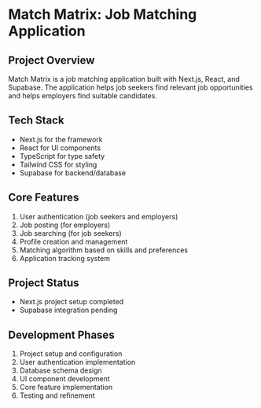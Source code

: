 # Match Matrix: Job Matching Application

## Project Overview

Match Matrix is a job matching application built with Next.js, React, and Supabase. The application helps job seekers find relevant job opportunities and helps employers find suitable candidates.

## Tech Stack

- Next.js for the framework
- React for UI components
- TypeScript for type safety
- Tailwind CSS for styling
- Supabase for backend/database

## Core Features

1. User authentication (job seekers and employers)
2. Job posting (for employers)
3. Job searching (for job seekers)
4. Profile creation and management
5. Matching algorithm based on skills and preferences
6. Application tracking system

## Project Status

- Next.js project setup completed
- Supabase integration pending

## Development Phases

1. Project setup and configuration
2. User authentication implementation
3. Database schema design
4. UI component development
5. Core feature implementation
6. Testing and refinement
